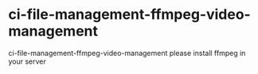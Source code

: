 # ci-file-management-ffmpeg-video-management
ci-file-management-ffmpeg-video-management
please install ffmpeg in your server
